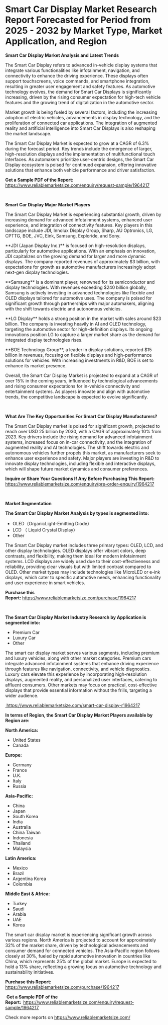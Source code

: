 <p><h1>Smart Car Display Market Research Report Forecasted for Period from 2025 -  2032 by Market Type, Market Application, and Region</h1></p><p><strong>Smart Car Display Market Analysis and Latest Trends</strong></p>
<p><p>The Smart Car Display refers to advanced in-vehicle display systems that integrate various functionalities like infotainment, navigation, and connectivity to enhance the driving experience. These displays often support touchscreens, voice commands, and smartphone integration, resulting in greater user engagement and safety features. As automotive technology evolves, the demand for Smart Car Displays is significantly increasing, driven by the rising consumer expectation for high-tech vehicle features and the growing trend of digitalization in the automotive sector.</p><p>Market growth is being fueled by several factors, including the increasing adoption of electric vehicles, advancements in display technology, and the proliferation of connected car applications. The integration of augmented reality and artificial intelligence into Smart Car Displays is also reshaping the market landscape. </p><p>The Smart Car Display Market is expected to grow at a CAGR of 6.3% during the forecast period. Key trends include the emergence of larger, high-resolution displays and the implementation of multifunctional touch interfaces. As automakers prioritize user-centric designs, the Smart Car Display ecosystem is poised for continued expansion, offering innovative solutions that enhance both vehicle performance and driver satisfaction.</p></p>
<p><strong>Get a Sample PDF of the Report:&nbsp;</strong> <a href="https://www.reliablemarketsize.com/enquiry/request-sample/1964217?utm_campaign=1879&utm_medium=2&utm_source=Github&utm_content=ia&utm_term=11022025&utm_id=smart-car-display">https://www.reliablemarketsize.com/enquiry/request-sample/1964217</a></p>
<p>&nbsp;</p>
<p><strong>Smart Car Display Major Market Players</strong></p>
<p><p>The Smart Car Display Market is experiencing substantial growth, driven by increasing demand for advanced infotainment systems, enhanced user experience, and integration of connectivity features. Key players in this landscape include JDI, Innolux Display Group, Sharp, AU Optronics, LG, CPTTG, BOE, JVC, Eink, Samsung, Exploride, and Sony.</p><p>**JDI (Japan Display Inc.)** is focused on high-resolution displays, particularly for automotive applications. With an emphasis on innovation, JDI capitalizes on the growing demand for larger and more dynamic displays. The company reported revenues of approximately $3 billion, with expectations for growth as automotive manufacturers increasingly adopt next-gen display technologies.</p><p>**Samsung** is a dominant player, renowned for its semiconductor and display technologies. With revenues exceeding $240 billion globally, Samsung is actively investing in advanced technologies like flexible and OLED displays tailored for automotive uses. The company is poised for significant growth through partnerships with major automakers, aligning with the shift towards electric and autonomous vehicles.</p><p>**LG Display** holds a strong position in the market with sales around $23 billion. The company is investing heavily in AI and OLED technology, targeting the automotive sector for high-definition displays. Its ongoing innovations position LG to capture a larger market share as the demand for integrated display technologies rises.</p><p>**BOE Technology Group**, a leader in display solutions, reported $15 billion in revenues, focusing on flexible displays and high-performance solutions for vehicles. With increasing investments in R&D, BOE is set to enhance its market presence.</p><p>Overall, the Smart Car Display Market is projected to expand at a CAGR of over 15% in the coming years, influenced by technological advancements and rising consumer expectations for in-vehicle connectivity and entertainment systems. As players innovate and align with automotive trends, the competitive landscape is expected to evolve significantly.</p></p>
<p>&nbsp;</p>
<p><strong>What Are The Key Opportunities For Smart Car Display Manufacturers?</strong></p>
<p><p>The Smart Car Display market is poised for significant growth, projected to reach over USD 25 billion by 2030, with a CAGR of approximately 10% from 2023. Key drivers include the rising demand for advanced infotainment systems, increased focus on in-car connectivity, and the integration of augmented reality and AI technologies. The shift towards electric and autonomous vehicles further propels this market, as manufacturers seek to enhance user experience and safety. Major players are investing in R&D to innovate display technologies, including flexible and interactive displays, which will shape future market dynamics and consumer preferences.</p></p>
<p><strong>Inquire or Share Your Questions If Any Before Purchasing This Report:</strong> <a href="https://www.reliablemarketsize.com/enquiry/pre-order-enquiry/1964217?utm_campaign=1879&utm_medium=2&utm_source=Github&utm_content=ia&utm_term=11022025&utm_id=smart-car-display">https://www.reliablemarketsize.com/enquiry/pre-order-enquiry/1964217</a></p>
<p>&nbsp;</p>
<p><strong>Market Segmentation</strong></p>
<p><strong>The Smart Car Display Market Analysis by types is segmented into:</strong></p>
<p><ul><li>OLED（OrganicLight-Emitting Diode）</li><li>LCD （ Liquid Crystal Display）</li><li>Other</li></ul></p>
<p><p>The Smart Car Display market includes three primary types: OLED, LCD, and other display technologies. OLED displays offer vibrant colors, deep contrasts, and flexibility, making them ideal for modern infotainment systems. LCD displays are widely used due to their cost-effectiveness and reliability, providing clear visuals but with limited contrast compared to OLED. Other market types may include technologies like MicroLED or e-ink displays, which cater to specific automotive needs, enhancing functionality and user experience in smart vehicles.</p></p>
<p><strong>Purchase this Report:&nbsp;</strong><a href="https://www.reliablemarketsize.com/purchase/1964217?utm_campaign=1879&utm_medium=2&utm_source=Github&utm_content=ia&utm_term=11022025&utm_id=smart-car-display">https://www.reliablemarketsize.com/purchase/1964217</a></p>
<p>&nbsp;</p>
<p><strong>The Smart Car Display Market Industry Research by Application is segmented into:</strong></p>
<p><ul><li>Premium Car</li><li>Luxury Car</li><li>Other</li></ul></p>
<p><p>The smart car display market serves various segments, including premium and luxury vehicles, along with other market categories. Premium cars integrate advanced infotainment systems that enhance driving experience through features like navigation, connectivity, and vehicle diagnostics. Luxury cars elevate this experience by incorporating high-resolution displays, augmented reality, and personalized user interfaces, catering to affluent consumers. Other markets may focus on practical, cost-effective displays that provide essential information without the frills, targeting a wider audience.</p></p>
<p><a href="https://www.reliablemarketsize.com/smart-car-display-r1964217?utm_campaign=1879&utm_medium=2&utm_source=Github&utm_content=ia&utm_term=11022025&utm_id=smart-car-display">&nbsp;https://www.reliablemarketsize.com/smart-car-display-r1964217</a></p>
<p><strong>In terms of Region, the Smart Car Display Market Players available by Region are:</strong></p>
<p>
    <p> <strong> North America: </strong>
        <ul>
            <li>United States</li>
            <li>Canada</li>
        </ul>
        </p> 
    <p> <strong> Europe: </strong>
        <ul>
            <li>Germany</li>
            <li>France</li>
            <li>U.K.</li>
            <li>Italy</li>
            <li>Russia</li>
        </ul>
        </p> 
    <p> <strong> Asia-Pacific: </strong>
        <ul>
            <li>China</li>
            <li>Japan</li>
            <li>South Korea</li>
            <li>India</li>
            <li>Australia</li>
            <li>China Taiwan</li>
            <li>Indonesia</li>
            <li>Thailand</li>
            <li>Malaysia</li>
        </ul>
        </p> 
    <p> <strong> Latin America: </strong>
        <ul>
            <li>Mexico</li>
            <li>Brazil</li>
            <li>Argentina Korea</li>
            <li>Colombia</li>
        </ul>
        </p> 
    <p> <strong> Middle East & Africa: </strong>
        <ul>
            <li>Turkey</li>
            <li>Saudi</li>
            <li>Arabia</li>
            <li>UAE</li>
            <li>Korea</li>
        </ul>
    </p>
    </p>
<p><p>The smart car display market is experiencing significant growth across various regions. North America is projected to account for approximately 32% of the market share, driven by technological advancements and consumer demand for connected vehicles. The Asia-Pacific region follows closely at 30%, fueled by rapid automotive innovation in countries like China, which represents 25% of the global market. Europe is expected to hold a 13% share, reflecting a growing focus on automotive technology and sustainability initiatives.</p></p>
<p><strong>Purchase this Report: </strong><a href="https://www.reliablemarketsize.com/purchase/1964217?utm_campaign=1879&utm_medium=2&utm_source=Github&utm_content=ia&utm_term=11022025&utm_id=smart-car-display">https://www.reliablemarketsize.com/purchase/1964217</a></p>
<p>&nbsp;<strong>Get a Sample PDF of the Report:&nbsp;&nbsp;</strong><a href="https://www.reliablemarketsize.com/enquiry/request-sample/1964217?utm_campaign=1879&utm_medium=2&utm_source=Github&utm_content=ia&utm_term=11022025&utm_id=smart-car-display">https://www.reliablemarketsize.com/enquiry/request-sample/1964217</a></p>
<p><strong></strong></p>
<p>Check more reports on <a href="https://www.reliablemarketsize.com/?utm_campaign=1879&utm_medium=2&utm_source=Github&utm_content=ia&utm_term=11022025&utm_id=smart-car-display">https://www.reliablemarketsize.com/</a></p>